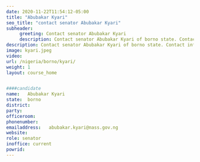 ```yaml
---
date: 2020-11-22T11:54:12-05:00
title: "Abubakar Kyari"
seo_title: "contact senator Abubakar Kyari"
subheader:
     greeting: Contact senator Abubakar Kyari 
     description: Contact senator Abubakar Kyari of borno state. Contact information for Abubakar Kyari includes email address, phone number, and mailing address.
description: Contact senator Abubakar Kyari of borno state. Contact information for Abubakar Kyari includes email address, phone number, and mailing address.
image: kyari.jpeg
video: 
url: /nigeria/borno/kyari/
weight: 1
layout: course_home


####candidate
name:	Abubakar Kyari
state:	borno
district: 
party:	
officeroom:	
phonenumber:
emailaddress:	abubakar.kyari@nass.gov.ng
website:	
role: senator
inoffice: current
powrid: 
---
```


